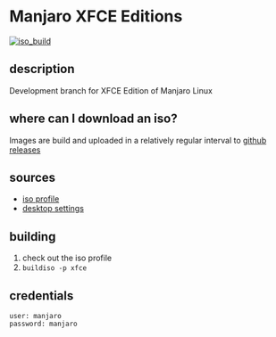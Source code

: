 # Manjaro XFCE Editions
[![iso_build](https://github.com/manjaro-xfce/download/workflows/iso_build/badge.svg)](https://github.com/manjaro-xfce/download/actions)

## description

Development branch for XFCE Edition of Manjaro Linux

## where can I download an iso?

Images are build and uploaded in a relatively regular interval to [github releases](https://github.com/manjaro-xfce/download/releases)

## sources

- [iso profile](https://github.com/manjaro-xfce/iso-profiles/tree/master/manjaro/xfce)
- [desktop settings](https://gitlab.manjaro.org/profiles-and-settings/manjaro-xfce-settings)

## building

1. check out the iso profile
2. `buildiso -p xfce`

## credentials

```
user: manjaro
password: manjaro
```

